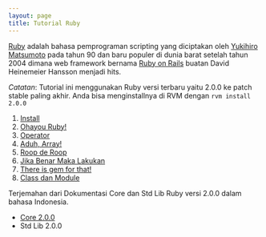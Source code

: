 ```yaml
---
layout: page
title: Tutorial Ruby
---
```


[Ruby](http://www.ruby-lang.org/) adalah bahasa pemprograman scripting yang diciptakan oleh [Yukihiro Matsumoto](https://twitter.com/yukihiro_matz) pada tahun 90 dan baru populer di dunia barat setelah tahun 2004 dimana web framework bernama [Ruby on Rails](http://rubyonrails.org/) buatan David Heinemeier Hansson menjadi hits.

*Catatan*: Tutorial ini menggunakan Ruby versi terbaru yaitu 2.0.0 ke patch stable paling akhir. Anda bisa menginstallnya di RVM dengan `rvm install 2.0.0`

1. [Install](/akselprog/tutorial/ruby/install.html)
2. [Ohayou Ruby!](/akselprog/tutorial/ruby/helloworld.html)
3. [Operator](operator.html)
4. [Aduh, Array!](array.html)
4. [Roop de Roop](loopdeloop.html)
5. [Jika Benar Maka Lakukan](kondisional.html)
6. [There is gem for that!](gem.html)
7. [Class dan Module](classmodule.html)

Terjemahan dari Dokumentasi Core dan Std Lib Ruby versi 2.0.0 dalam bahasa Indonesia.

* [Core 2.0.0](/akselprog/api/ruby/core-2.0.0/)
* Std Lib 2.0.0